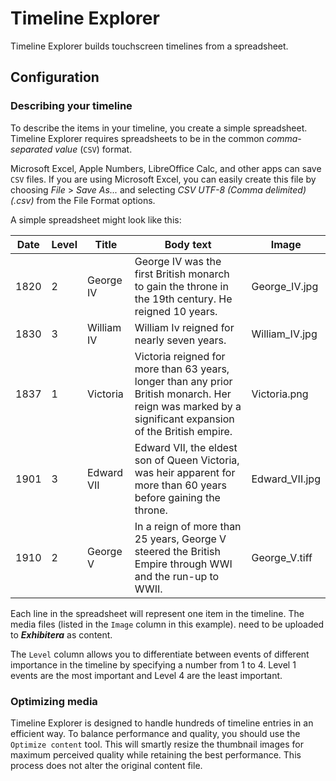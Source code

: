 # Timeline Explorer
Timeline Explorer builds touchscreen timelines from a spreadsheet.

## Configuration

### Describing your timeline
To describe the items in your timeline, you create a simple spreadsheet. Timeline Explorer requires spreadsheets to be in the common _comma-separated value_ (`CSV`) format. 

Microsoft Excel, Apple Numbers, LibreOffice Calc, and other apps can save `CSV` files. If you are using Microsoft Excel, you can easily create this file by choosing _File_ > _Save As..._ and selecting _CSV UTF-8 (Comma delimited) (.csv)_ from the File Format options.

A simple spreadsheet might look like this:

| Date | Level | Title      | Body text                                                                                                                                              | Image          |
|------|-------|------------|--------------------------------------------------------------------------------------------------------------------------------------------------------|----------------|
| 1820 | 2     | George IV  | George IV was the first British monarch to gain the throne in the 19th century. He reigned 10 years.                                                   | George_IV.jpg  |
| 1830 | 3     | William IV | William Iv reigned for nearly seven years.                                                                                                             | William_IV.jpg |
| 1837 | 1     | Victoria   | Victoria reigned for more than 63 years, longer than any prior British monarch. Her reign was marked by a significant expansion of the British empire. | Victoria.png   |
| 1901 | 3     | Edward VII | Edward VII, the eldest son of Queen Victoria, was heir apparent for more than 60 years before gaining the throne.                                      | Edward_VII.jpg |
| 1910 | 2     | George V   | In a reign of more than 25 years, George V steered the British Empire through WWI and the run-up to WWII.                                              | George_V.tiff  |

Each line in the spreadsheet will represent one item in the timeline. The media files (listed in the  `Image` column in this example). need to be uploaded to **_Exhibitera_** as content.

The `Level` column allows you to differentiate between events of different importance in the timeline by specifying a number from 1 to 4. Level 1 events are the most important and Level 4 are the least important.

### Optimizing media
Timeline Explorer is designed to handle hundreds of timeline entries in an efficient way. To balance performance and quality, you should use the `Optimize content` tool. This will smartly resize the thumbnail images for maximum perceived quality while retaining the best performance. This process does not alter the original content file.